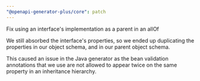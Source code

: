 ```yaml
---
"@openapi-generator-plus/core": patch
---
```


Fix using an interface's implementation as a parent in an allOf

We still absorbed the interface's properties, so we ended up duplicating the properties in
our object schema, and in our parent object schema.

This caused an issue in the Java generator as the bean validation annotations that we use
are not allowed to appear twice on the same property in an inheritance hierarchy.
